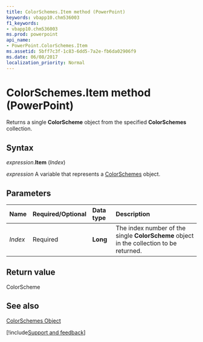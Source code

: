 ```yaml
---
title: ColorSchemes.Item method (PowerPoint)
keywords: vbapp10.chm536003
f1_keywords:
- vbapp10.chm536003
ms.prod: powerpoint
api_name:
- PowerPoint.ColorSchemes.Item
ms.assetid: 5bff7c3f-1c83-6dd5-7a2e-fb6da02906f9
ms.date: 06/08/2017
localization_priority: Normal
---
```



# ColorSchemes.Item method (PowerPoint)

Returns a single  **ColorScheme** object from the specified **ColorSchemes** collection.


## Syntax

_expression_.**Item** (_Index_)

_expression_ A variable that represents a [ColorSchemes](PowerPoint.ColorSchemes.md) object.


## Parameters



|Name|Required/Optional|Data type|Description|
|:-----|:-----|:-----|:-----|
| _Index_|Required|**Long**|The index number of the single  **ColorScheme** object in the collection to be returned.|

## Return value

ColorScheme


## See also


[ColorSchemes Object](PowerPoint.ColorSchemes.md)

[!include[Support and feedback](~/includes/feedback-boilerplate.md)]